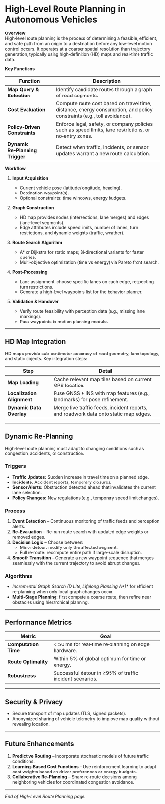 # High‑Level Route Planning in Autonomous Vehicles  

**Overview**  
High‑level route planning is the process of determining a feasible, efficient, and safe path from an origin to a destination before any low‑level motion control occurs. It operates at a coarser spatial resolution than trajectory generation, typically using high‑definition (HD) maps and real‑time traffic data.  

**Key Functions**

| Function | Description |
|---|---|
| **Map Query & Selection** | Identify candidate routes through a graph of road segments. |
| **Cost Evaluation** | Compute route cost based on travel time, distance, energy consumption, and policy constraints (e.g., toll avoidance). |
| **Policy‑Driven Constraints** | Enforce legal, safety, or company policies such as speed limits, lane restrictions, or no‑entry zones. |
| **Dynamic Re‑Planning Trigger** | Detect when traffic, incidents, or sensor updates warrant a new route calculation. |

**Workflow**

1. **Input Acquisition**  
   * Current vehicle pose (latitude/longitude, heading).  
   * Destination waypoint(s).  
   * Optional constraints: time windows, energy budgets.

2. **Graph Construction**  
   * HD map provides nodes (intersections, lane merges) and edges (lane‑level segments).  
   * Edge attributes include speed limits, number of lanes, turn restrictions, and dynamic weights (traffic, weather).

3. **Route Search Algorithm**  
   * A* or Dijkstra for static maps; Bi‑directional variants for faster queries.  
   * Multi‑objective optimization (time vs energy) via Pareto front search.

4. **Post‑Processing**  
   * Lane assignment: choose specific lanes on each edge, respecting turn restrictions.  
   * Generate a high‑level waypoints list for the behavior planner.

5. **Validation & Handover**  
   * Verify route feasibility with perception data (e.g., missing lane markings).  
   * Pass waypoints to motion planning module.

---

## HD Map Integration

HD maps provide sub‑centimeter accuracy of road geometry, lane topology, and static objects. Key integration steps:

| Step | Detail |
|---|---|
| **Map Loading** | Cache relevant map tiles based on current GPS location. |
| **Localization Alignment** | Fuse GNSS + INS with map features (e.g., landmarks) for pose refinement. |
| **Dynamic Data Overlay** | Merge live traffic feeds, incident reports, and roadwork data onto static map edges. |

---

## Dynamic Re‑Planning

High‑level route planning must adapt to changing conditions such as congestion, accidents, or construction.

### Triggers
- **Traffic Updates:** Sudden increase in travel time on a planned edge.
- **Incidents:** Accident reports, temporary closures.
- **Sensor Alerts:** Obstruction detected ahead that invalidates the current lane selection.
- **Policy Changes:** New regulations (e.g., temporary speed limit changes).

### Process

1. **Event Detection** – Continuous monitoring of traffic feeds and perception alerts.
2. **Re‑Evaluation** – Re-run route search with updated edge weights or removed edges.
3. **Decision Logic** – Choose between:
   * Minor detour: modify only the affected segment.
   * Full re‑route: recompute entire path if large-scale disruption.
4. **Smooth Transition** – Generate a new waypoint sequence that merges seamlessly with the current trajectory to avoid abrupt changes.

### Algorithms
- **Incremental Graph Search (D* Lite, Lifelong Planning A\*)** for efficient re‑planning when only local graph changes occur.
- **Multi‑Stage Planning**: first compute a coarse route, then refine near obstacles using hierarchical planning.

---

## Performance Metrics

| Metric | Goal |
|---|---|
| **Computation Time** | < 50 ms for real‑time re‑planning on edge hardware. |
| **Route Optimality** | Within 5% of global optimum for time or energy. |
| **Robustness** | Successful detour in ≥95% of traffic incident scenarios. |

---

## Security & Privacy

- Secure transport of map updates (TLS, signed packets).  
- Anonymized sharing of vehicle telemetry to improve map quality without revealing location.

---

## Future Enhancements

1. **Predictive Routing** – Incorporate stochastic models of future traffic conditions.  
2. **Learning‑Based Cost Functions** – Use reinforcement learning to adapt cost weights based on driver preferences or energy budgets.  
3. **Collaborative Re‑Planning** – Share re‑route decisions among neighboring vehicles for coordinated congestion avoidance.

---

*End of High‑Level Route Planning page.*  
